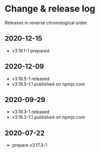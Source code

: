 # Change & release log

Releases in reverse chronological order.

## 2020-12-15

- v3.19.1-1 prepared

## 2020-12-09

- v3.18.5-1 released
- v3.18.5-1.1 published on npmjs.com

## 2020-09-29

- v3.18.3-1 released
- v3.18.3-1.1 published on npmjs.com

## 2020-07-22

- prepare v3.17.3-1
